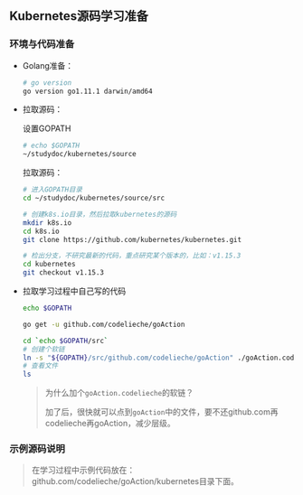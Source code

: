 ## Kubernetes源码学习准备



### 环境与代码准备

- Golang准备：

  ```bash
  # go version
  go version go1.11.1 darwin/amd64
  ```

- 拉取源码：

  设置GOPATH

  ```bash
  # echo $GOPATH
  ~/studydoc/kubernetes/source
  ```

  拉取源码：

  ```bash
  # 进入GOPATH目录
  cd ~/studydoc/kubernetes/source/src
  
  # 创建k8s.io目录，然后拉取kubernetes的源码
  mkdir k8s.io
  cd k8s.io
  git clone https://github.com/kubernetes/kubernetes.git
  
  # 检出分支，不研究最新的代码，重点研究某个版本的，比如：v1.15.3
  cd kubernetes
  git checkout v1.15.3
  ```

- 拉取学习过程中自己写的代码

  ```bash
  echo $GOPATH
  
  go get -u github.com/codelieche/goAction
  
  cd `echo $GOPATH/src`
  # 创建个软链
  ln -s "${GOPATH}/src/github.com/codelieche/goAction" ./goAction.codelieche
  # 查看文件
  ls
  ```

  > 为什么加个`goAction.codelieche`的软链？
  >
  > 加了后，很快就可以点到`goAction`中的文件，要不还github.com再codelieche再goAction，减少层级。

### 示例源码说明

> 在学习过程中示例代码放在：github.com/codelieche/goAction/kubernetes目录下面。



